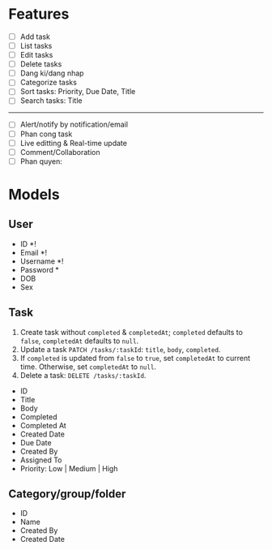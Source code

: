 # Features

- [ ] Add task
- [ ] List tasks
- [ ] Edit tasks
- [ ] Delete tasks
- [ ] Dang ki/dang nhap
- [ ] Categorize tasks
- [ ] Sort tasks: Priority, Due Date, Title
- [ ] Search tasks: Title

---

- [ ] Alert/notify by notification/email
- [ ] Phan cong task
- [ ] Live editting & Real-time update
- [ ] Comment/Collaboration
- [ ] Phan quyen:

# Models

## User

- ID *!
- Email *!
- Username *!
- Password *
- DOB
- Sex

## Task

1. Create task without `completed` & `completedAt`; `completed` defaults to `false`, `completedAt` defaults to `null`.
2. Update a task `PATCH /tasks/:taskId`: `title`, `body`, `completed`.
3. If `completed` is updated from `false` to `true`, set `completedAt` to current time. Otherwise, set `completedAt` to `null`.
4. Delete a task: `DELETE /tasks/:taskId`.

- ID
- Title
- Body
- Completed
- Completed At
- Created Date
- Due Date
- Created By
- Assigned To
- Priority: Low | Medium | High

## Category/group/folder

- ID
- Name
- Created By
- Created Date